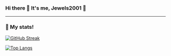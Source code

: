 ### Hi there 👋 It's me, Jewels2001 💠

---

### 🌟 My stats!
[![GitHub Streak](http://github-readme-streak-stats.herokuapp.com?user=Jewels2001&theme=dark&background=005A99)](https://git.io/streak-stats)

[![Top Langs](https://github-readme-stats.vercel.app/api/top-langs/?username=Jewels2001&layout=compact&theme=vision-friendly-dark)](https://github.com/anuraghazra/github-readme-stats)

<!--
**Jewels2001/jewels2001** is a ✨ _special_ ✨ repository because its `README.md` (this file) appears on your GitHub profile.

Here are some ideas to get you started:

- 🔭 I’m currently working on ...
- 🌱 I’m currently learning ...
- 👯 I’m looking to collaborate on ...
- 🤔 I’m looking for help with ...
- 💬 Ask me about ...
- 📫 How to reach me: ...
- 😄 Pronouns: ...
- ⚡ Fun fact: ...
-->
